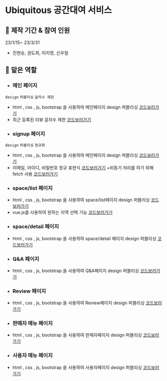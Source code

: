# Ubiquitous 공간대여 서비스

## 📆 제작 기간 & 참여 인원

23/1/15~ 23/3/31
+ 진현승, 권도희, 이지영, 신우철

## 💪 맡은 역할

- ### 메인 페이지
`design` `퍼블리싱` `글자수 제한`
+ html , css , js, bootstrap 을 사용하여 메인페이지 design 퍼블리싱
[코드보러가기](https://github.com/hyeonseung2/TeamProject_acorn3/blob/master/TeamProject_SpaceRental/src/main/webapp/WEB-INF/views/home.jsp)
+ 최근 등록된 리뷰 글자수 제한
[코드보러가기](https://github.com/hyeonseung2/TeamProject_acorn3/blob/70cc95c09873e114392e4db9e1ba40f44e01d083/TeamProject_SpaceRental/src/main/webapp/WEB-INF/views/home.jsp#L258)

- ### signup 페이지
`design` `퍼블리싱` `정규화`
+ html , css , js, bootstrap 을 사용하여 메인페이지 design 퍼블리싱 
[코드보러가기](https://github.com/hyeonseung2/TeamProject_acorn3/blob/master/TeamProject_SpaceRental/src/main/webapp/WEB-INF/views/users/signupform.jsp)
+ 이메일, 아이디, 비밀번호 정규 표현식
[코드보러가기](https://github.com/hyeonseung2/TeamProject_acorn3/blob/f699bf3118fdd6aaea4d133a561f4da2242c88c4/TeamProject_SpaceRental/src/main/webapp/WEB-INF/views/users/signupform.jsp#L111)
+비동기 처리를 하기 위해 fetch 사용 
[코드보러가기](https://github.com/hyeonseung2/TeamProject_acorn3/blob/f699bf3118fdd6aaea4d133a561f4da2242c88c4/TeamProject_SpaceRental/src/main/webapp/WEB-INF/views/users/signupform.jsp#L193)

- ### space/list 페이지
+ html , css , js, bootstrap 을 사용하여 space/list페이지 design 퍼블리싱
[코드보러가기](https://github.com/hyeonseung2/TeamProject_acorn3/blob/master/TeamProject_SpaceRental/src/main/webapp/WEB-INF/views/space/list.jsp)
+ vue.js를 사용하여 원하는 지역 선택 기능
[코드보러가기](https://github.com/hyeonseung2/TeamProject_acorn3/blob/f699bf3118fdd6aaea4d133a561f4da2242c88c4/TeamProject_SpaceRental/src/main/webapp/WEB-INF/views/space/list.jsp#L272)

- ### space/detail 페이지
+ html , css , js, bootstrap 을 사용하여 space/detail 페이지 design 퍼블리싱
[코드보러가기](https://github.com/hyeonseung2/TeamProject_acorn3/blob/master/TeamProject_SpaceRental/src/main/webapp/WEB-INF/views/space/detail.jsp)

- ### Q&A 페이지 
+ html , css , js, bootstrap 을 사용하여 Q&A페이지 design 퍼블리싱
[코드보러가기](https://github.com/hyeonseung2/TeamProject_acorn3/tree/master/TeamProject_SpaceRental/src/main/webapp/WEB-INF/views/qna)

- ### Review 페이지 
+ html , css , js, bootstrap 을 사용하여 Review페이지 design 퍼블리싱
[코드보러가기](https://github.com/hyeonseung2/TeamProject_acorn3/tree/master/TeamProject_SpaceRental/src/main/webapp/WEB-INF/views/review)

- ### 판매자 메뉴 페이지
+ html , css , js, bootstrap 을 사용하여 판매자페이지 design 퍼블리싱
[코드보러가기](https://github.com/hyeonseung2/TeamProject_acorn3/tree/master/TeamProject_SpaceRental/src/main/webapp/WEB-INF/views/seller)

- ### 사용자 메뉴 페이지
+ html , css , js, bootstrap 을 사용하여 사용자페이지 design 퍼블리싱
[코드보러가기](https://github.com/hyeonseung2/TeamProject_acorn3/tree/master/TeamProject_SpaceRental/src/main/webapp/WEB-INF/views/users)
